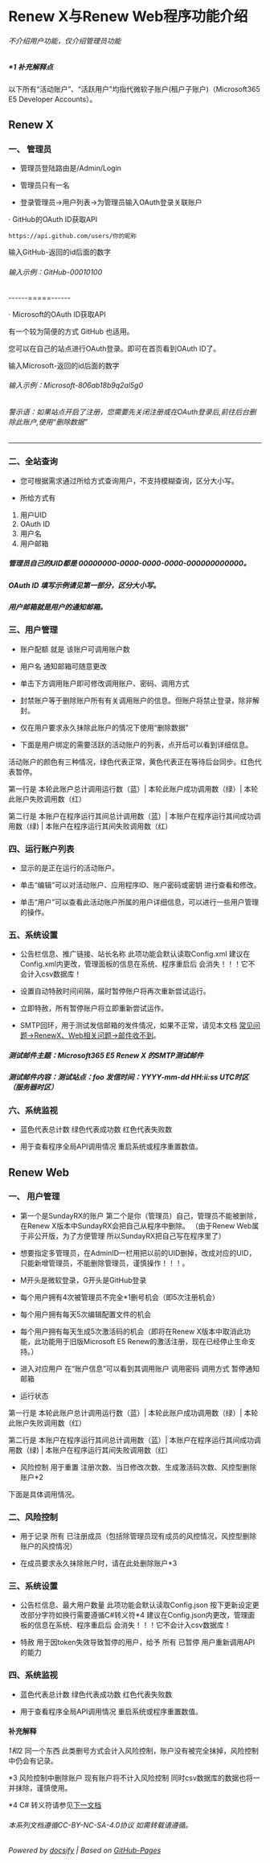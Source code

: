 # Renew X与Renew Web程序功能介绍

###### 不介绍用户功能，仅介绍管理员功能

##### *1 补充解释点

以下所有“活动账户”、“活跃用户”均指代微软子账户(租户子账户)（Microsoft365 E5 Developer Accounts）。

## Renew X

### 一、 管理员

- 管理员登陆路由是/Admin/Login

- 管理员只有一名

- 登录管理员->用户列表->为管理员输入OAuth登录关联账户

· GitHub的OAuth ID获取API
~~~
https://api.github.com/users/你的昵称
~~~

输入GitHub-返回的id后面的数字

###### 输入示例：GitHub-00010100

------=====------

· Microsoft的OAuth ID获取API

有一个较为简便的方式 GitHub 也适用。

您可以在自己的站点进行OAuth登录。即可在首页看到OAuth ID了。

输入Microsoft-返回的id后面的数字

###### 输入示例：Microsoft-806ab18b9q2al5g0

###### 警示语：如果站点开启了注册，您需要先关闭注册或在OAuth登录后,前往后台删除此账户,使用“删除数据”

----

### 二、全站查询

- 您可根据需求通过所给方式查询用户，不支持模糊查询，区分大小写。

- 所给方式有 
1. 用户UID
2. OAuth ID
4. 用户名
5. 用户邮箱

##### 管理员自己的UID都是 00000000-0000-0000-0000-000000000000。

##### OAuth ID 填写示例请见第一部分，区分大小写。

##### 用户邮箱就是用户的通知邮箱。

### 三、用户管理

- 账户配额 就是 该账户可调用账户数

- 用户名 通知邮箱可随意更改

- 单击下方调用账户即可修改调用账户、密码、调用方式

- 封禁账户等于删除账户所有有关调用账户的信息。但账户将禁止登录，除非解封。

- 仅在用户要求永久抹除此账户的情况下使用“删除数据”

- 下面是用户绑定的需要活跃的活动账户的列表，点开后可以看到详细信息。

活动账户的颜色有三种情况，绿色代表正常，黄色代表正在等待后台同步。红色代表暂停。

第一行是 本轮此账户总计调用运行数（蓝）| 本轮此账户成功调用数（绿）| 本轮此账户失败调用数（红）

第二行是 本账户在程序运行其间总计调用数（蓝）| 本账户在程序运行其间成功调用数（绿) | 本账户在程序运行其间失败调用数（红）

### 四、运行账户列表

- 显示的是正在运行的活动账户。

- 单击“编辑”可以对活动账户、应用程序ID、账户密码或密钥 进行查看和修改。

- 单击“用户”可以查看此活动账户所属的用户详细信息，可以进行一些用户管理的操作。

### 五、系统设置

- 公告栏信息、推广链接、站长名称 此项功能会默认读取Config.xml 建议在Config.xml内更改，管理面板的信息在系统、程序重启后 会消失！！！它不会计入csv数据库！

- 设置自动特赦时间间隔，届时暂停账户将再次重新尝试运行。

- 立即特赦，所有暂停账户将立即重新尝试运作。

- SMTP回环，用于测试发信邮箱的发件情况，如果不正常，请见本文档 [常见问题->RenewX、Web相关问题->邮件收不到](https://docs-1.leeskyler.top/#/Renew_Web-Questions?id=%e9%82%ae%e4%bb%b6%e6%94%b6%e4%b8%8d%e5%88%b0)。

##### 测试邮件主题：Microsoft365 E5 Renew X 的SMTP测试邮件
##### 测试邮件内容：测试站点：foo 发信时间：YYYY-mm-dd HH:ii:ss UTC时区（服务器时区）

### 六、系统监视

- 蓝色代表总计数 绿色代表成功数 红色代表失败数

- 用于查看程序全局API调用情况 重启系统或程序重置数值。


## Renew Web


### 一、 用户管理 

- 第一个是SundayRX的账户 第二个是你（管理员）自己，管理员不能被删除，在Renew X版本中SundayRX会把自己从程序中删除。
（由于Renew Web属于非公开版，为了方便管理 所以SundayRX把自己写在程序里了）

- 想要指定多管理员，在AdminID一栏用把以前的UID删掉，改成对应的UID，只能新增管理员，不能删除管理员，谨慎操作！！！。

- M开头是微软登录，G开头是GitHub登录

- 每个用户拥有4次被管理员不完全*1删号机会（即5次注册机会）

- 每个用户拥有每天5次编辑配置文件的机会

- 每个用户拥有每天生成5次激活码的机会（即将在Renew X版本中取消此功能，此功能用于旧版Microsoft E5 Renew的激活注册，现在已经停止生命支持。）

- 进入对应用户 在“账户信息”可以看到其调用账户 调用密码 调用方式 暂停通知邮箱

- 运行状态 
 
第一行是 本轮此账户总计调用运行数（蓝）| 本轮此账户成功调用数（绿）| 本轮此账户失败调用数（红）

第二行是 本账户在程序运行其间总计调用数（蓝）| 本账户在程序运行其间成功调用数（绿) | 本账户在程序运行其间失败调用数（红）

- 风险控制 用于重置 注册次数、当日修改次数、生成激活码次数、风控型删除账户*2

下面是具体调用情况。


### 二、风险控制

- 用于记录 所有 已注册成员（包括除管理员现有成员的风控情况，风控型删除账户的风控情况）

- 在成员要求永久抹除账户时，请在此处删除账户*3


### 三、系统设置

- 公告栏信息、最大用户数量 此项功能会默认读取Config.json 按下更新设定更改部分字符如换行需要遵循C#转义符*4 建议在Config.json内更改，管理面板的信息在系统、程序重启后 会消失！！！它不会计入csv数据库！

- 特赦 用于因token失效导致暂停的用户，给予 所有 已暂停 用户重新调用API的能力


### 四、系统监视

- 蓝色代表总计数 绿色代表成功数 红色代表失败数

- 用于查看程序全局API调用情况 重启系统或程序重置数值。


#### 补充解释

*1和*2 同一个东西 此类删号方式会计入风险控制，账户没有被完全抹掉，风险控制 中仍会有记录。

*3 风险控制中删除账户 现有账户将不计入风险控制 同时csv数据库的数据也将一并抹除，谨慎使用。

*4 C# 转义符请参见[下一文档](CSharpSymbol.md)


###### 本系列文档遵循CC-BY-NC-SA-4.0协议 如需转载请遵循。

###### Powered by [docsify](https://docsify.js.org/#/zh-cn/) | Based on [GitHub-Pages](https://github.com/leeskyler-top/Microsoft365-E5Developer-Renew-Web-Docs/)
